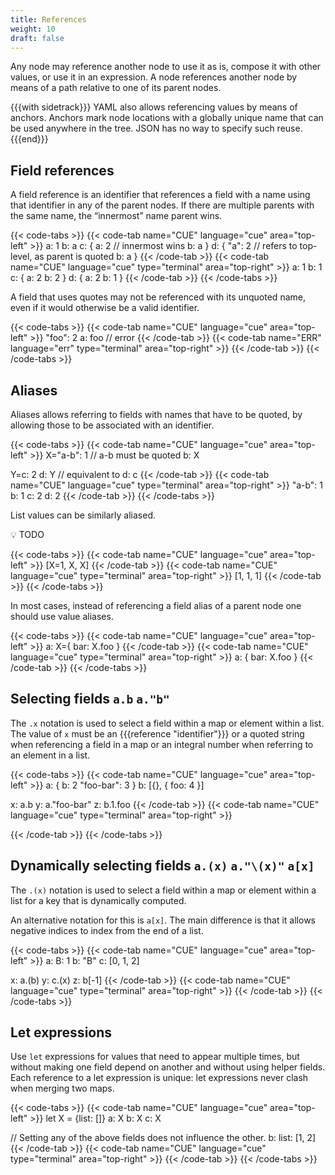```yaml
---
title: References
weight: 10
draft: false
---
```



Any node may reference another node to use it as is, compose it with other
values, or use it in an expression. A node references another node by means of a
path relative to one of its parent nodes.

{{{with sidetrack}}}
YAML also allows referencing values by means of anchors. Anchors mark node
locations with a globally unique name that can be used anywhere in the tree.
JSON has no way to specify such reuse.
{{{end}}}


## Field references

A field reference is an identifier that references a field with a name using
that identifier in any of the parent nodes.
If there are multiple parents with the same name, the “innermost” name parent wins.

{{< code-tabs >}}
{{< code-tab name="CUE" language="cue"  area="top-left" >}}
a: 1
b: a
c: {
	a: 2
	// innermost wins
	b: a
}
d: {
	"a": 2
	// refers to top-level, as parent is quoted
	b: a
}
{{< /code-tab >}}
{{< code-tab name="CUE" language="cue" type="terminal" area="top-right" >}}
a: 1
b: 1
c: {
    a: 2
    b: 2
}
d: {
    a: 2
    b: 1
}
{{< /code-tab >}}
{{< /code-tabs >}}

A field that uses quotes may not be referenced with its unquoted name, even if
it would otherwise be a valid identifier.

{{< code-tabs >}}
{{< code-tab name="CUE" language="cue"  area="top-left" >}}
"foo": 2
a:     foo // error
{{< /code-tab >}}
{{< code-tab name="ERR" language="err" type="terminal" area="top-right" >}}
{{< /code-tab >}}
{{< /code-tabs >}}

## Aliases

Aliases allows referring to fields with names that have to be quoted, by
allowing those to be associated with an identifier.

{{< code-tabs >}}
{{< code-tab name="CUE" language="cue"  area="top-left" >}}
X="a-b": 1 // a-b must be quoted
b:       X

Y=c: 2
d:   Y // equivalent to d: c
{{< /code-tab >}}
{{< code-tab name="CUE" language="cue" type="terminal" area="top-right" >}}
"a-b": 1
b:     1
c:     2
d:     2
{{< /code-tab >}}
{{< /code-tabs >}}

List values can be similarly aliased.

<aside>
💡 TODO

</aside>

{{< code-tabs >}}
{{< code-tab name="CUE" language="cue"  area="top-left" >}}
[X=1, X, X]
{{< /code-tab >}}
{{< code-tab name="CUE" language="cue" type="terminal" area="top-right" >}}
[1, 1, 1]
{{< /code-tab >}}
{{< /code-tabs >}}

In most cases, instead of referencing a field alias of a parent node one should
use value aliases.

{{< code-tabs >}}
{{< code-tab name="CUE" language="cue"  area="top-left" >}}
a: X={
	bar: X.foo
}
{{< /code-tab >}}
{{< code-tab name="CUE" language="cue" type="terminal" area="top-right" >}}
a: {
    bar: X.foo
}
{{< /code-tab >}}
{{< /code-tabs >}}

<!--

*Advanced paragraph: To alias the top of a file, use `X=_`. More about this in embedding.*

-->

## Selecting fields `a.b` `a."b"`

The `.x` notation is used to select a field within a map or element within a
list.
The value of `x` must be an {{{reference "identifier"}}}
 or a quoted string when
referencing a field in a map or an integral number when referring to an element
in a list.

{{< code-tabs >}}
{{< code-tab name="CUE" language="cue"  area="top-left" >}}
a: {
    b:         2
    "foo-bar": 3
}
b: [{}, { foo: 4 }]

x: a.b
y: a."foo-bar"
z: b.1.foo
{{< /code-tab >}}
{{< code-tab name="CUE" language="cue" type="terminal" area="top-right" >}}

{{< /code-tab >}}
{{< /code-tabs >}}

## Dynamically selecting fields `a.(x)` `a."\(x)"` `a[x]`

The `.(x)` notation is used to select a field within a map or element within a
list for a key that is dynamically computed.

An alternative notation for this is `a[x]`.
The main difference is that it allows negative indices to index from the end of
a list.

{{< code-tabs >}}
{{< code-tab name="CUE" language="cue"  area="top-left" >}}
a: B: 1
b: "B"
c: [0, 1, 2]

x: a.(b)
y: c.(x)
z: b[-1]
{{< /code-tab >}}
{{< code-tab name="CUE" language="cue" type="terminal" area="top-right" >}}
{{< /code-tab >}}
{{< /code-tabs >}}

<!-- TODO: : billion laughs: YAML problem: CUE equivalent. Evaluation is fine. -->

## Let expressions

Use `let` expressions for values that need to appear multiple times, but without
making one field depend on another and without using helper fields.
Each reference to a let expression is unique: let expressions never clash when
merging two maps.

{{< code-tabs >}}
{{< code-tab name="CUE" language="cue"  area="top-left" >}}
 let X = {list: []}
a: X
b: X
c: X

// Setting any of the above fields does not influence the other.
b: list: [1, 2]
{{< /code-tab >}}
{{< code-tab name="CUE" language="cue" type="terminal" area="top-right" >}}
{{< /code-tab >}}
{{< /code-tabs >}}

